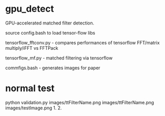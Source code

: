 # gpu_detect

GPU-accelerated matched filter detection.

source config.bash to load tensor-flow libs

tensorflow_fftconv.py - compares performances of tensorflow FFT/matrix multiply/iFFT vs FFTPack

tensorflow_mf.py - matched filtering via tensorflow

commfigs.bash - generates images for paper 

# normal test
python validation.py images/ttFilterName.png images/ttFilterName.png images/testImage.png 1. 2.

